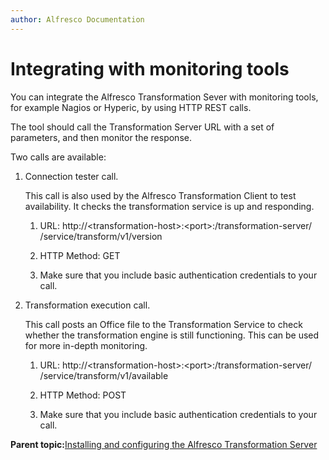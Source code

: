 ```yaml
---
author: Alfresco Documentation
---
```


# Integrating with monitoring tools

You can integrate the Alfresco Transformation Sever with monitoring tools, for example Nagios or Hyperic, by using HTTP REST calls.

The tool should call the Transformation Server URL with a set of parameters, and then monitor the response.

Two calls are available:

1.  Connection tester call.

    This call is also used by the Alfresco Transformation Client to test availability. It checks the transformation service is up and responding.

    1.  URL: http://<transformation-host\>:<port\>:/transformation-server/ /service/transform/v1/version

    2.  HTTP Method: GET

    3.  Make sure that you include basic authentication credentials to your call.

2.  Transformation execution call. 

    This call posts an Office file to the Transformation Service to check whether the transformation engine is still functioning. This can be used for more in-depth monitoring.

    1.  URL: http://<transformation-host\>:<port\>:/transformation-server/ /service/transform/v1/available

    2.  HTTP Method: POST

    3.  Make sure that you include basic authentication credentials to your call.


**Parent topic:**[Installing and configuring the Alfresco Transformation Server](../concepts/transerv-intro.md)

